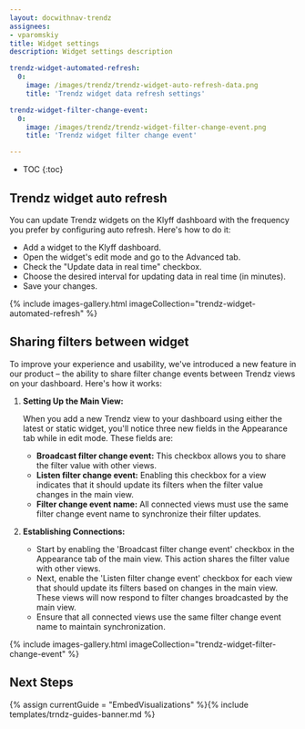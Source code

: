 ```yaml
---
layout: docwithnav-trendz
assignees:
- vparomskiy
title: Widget settings
description: Widget settings description

trendz-widget-automated-refresh:
  0:
    image: /images/trendz/trendz-widget-auto-refresh-data.png
    title: 'Trendz widget data refresh settings'

trendz-widget-filter-change-event:
  0:
    image: /images/trendz/trendz-widget-filter-change-event.png
    title: 'Trendz widget filter change event'

---
```

* TOC
{:toc}

## Trendz widget auto refresh

You can update Trendz widgets on the Klyff dashboard with the frequency you prefer by configuring auto refresh.
Here's how to do it:

* Add a widget to the Klyff dashboard.
* Open the widget's edit mode and go to the Advanced tab.
* Check the "Update data in real time" checkbox.
* Choose the desired interval for updating data in real time (in minutes).
* Save your changes.

{% include images-gallery.html imageCollection="trendz-widget-automated-refresh" %}

## Sharing filters between widget

To improve your experience and usability, we've introduced a new feature in our product – the ability to share filter change events between Trendz views on your dashboard. Here's how it works:

1. **Setting Up the Main View:**
   
     When you add a new Trendz view to your dashboard using either the latest or static widget, you'll notice three new fields in the Appearance tab while in edit mode. These fields are:
   * **Broadcast filter change event:** This checkbox allows you to share the filter value with other views.
   * **Listen filter change event:** Enabling this checkbox for a view indicates that it should update its filters when the filter value changes in the main view.
   * **Filter change event name:** All connected views must use the same filter change event name to synchronize their filter updates.

2. **Establishing Connections:**
   * Start by enabling the 'Broadcast filter change event' checkbox in the Appearance tab of the main view. This action shares the filter value with other views.
   * Next, enable the 'Listen filter change event' checkbox for each view that should update its filters based on changes in the main view. These views will now respond to filter changes broadcasted by the main view.
   * Ensure that all connected views use the same filter change event name to maintain synchronization.

{% include images-gallery.html imageCollection="trendz-widget-filter-change-event" %}

## Next Steps

{% assign currentGuide = "EmbedVisualizations" %}{% include templates/trndz-guides-banner.md %}
